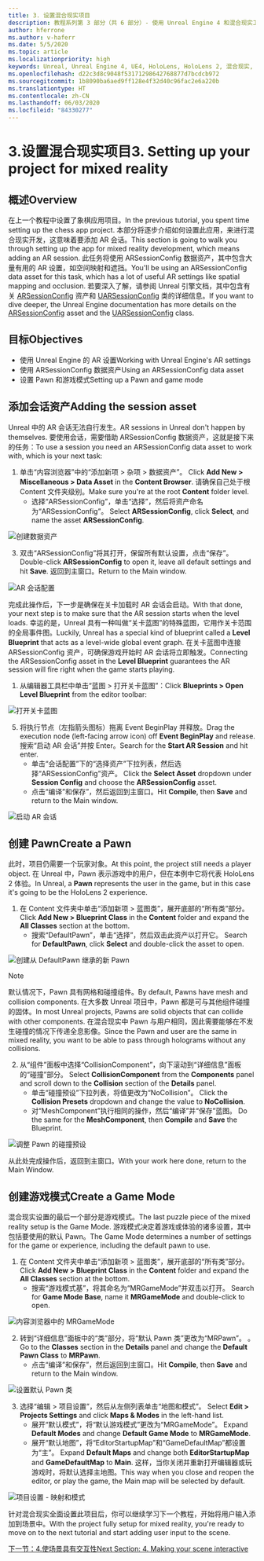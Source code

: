 ```yaml
---
title: 3. 设置混合现实项目
description: 教程系列第 3 部分（共 6 部分）- 使用 Unreal Engine 4 和混合现实工具包 UX Tools 插件构建一款简单的象棋应用
author: hferrone
ms.author: v-haferr
ms.date: 5/5/2020
ms.topic: article
ms.localizationpriority: high
keywords: Unreal, Unreal Engine 4, UE4, HoloLens, HoloLens 2, 混合现实, 教程, 入门, mrtk, uxt, UX Tools, 文档
ms.openlocfilehash: d22c3d8c9048f53171298642768877d7bcdcb972
ms.sourcegitcommit: 1b8090ba6aed9ff128e4f32d40c96fac2e6a220b
ms.translationtype: HT
ms.contentlocale: zh-CN
ms.lasthandoff: 06/03/2020
ms.locfileid: "84330277"
---
```

# <a name="3-setting-up-your-project-for-mixed-reality"></a><span data-ttu-id="3f6e2-104">3.设置混合现实项目</span><span class="sxs-lookup"><span data-stu-id="3f6e2-104">3. Setting up your project for mixed reality</span></span>

## <a name="overview"></a><span data-ttu-id="3f6e2-105">概述</span><span class="sxs-lookup"><span data-stu-id="3f6e2-105">Overview</span></span>

<span data-ttu-id="3f6e2-106">在上一个教程中设置了象棋应用项目。</span><span class="sxs-lookup"><span data-stu-id="3f6e2-106">In the previous tutorial, you spent time setting up the chess app project.</span></span> <span data-ttu-id="3f6e2-107">本部分将逐步介绍如何设置此应用，来进行混合现实开发，这意味着要添加 AR 会话。</span><span class="sxs-lookup"><span data-stu-id="3f6e2-107">This section is going to walk you through setting up the app for mixed reality development, which means adding an AR session.</span></span> <span data-ttu-id="3f6e2-108">此任务将使用 ARSessionConfig 数据资产，其中包含大量有用的 AR 设置，如空间映射和遮挡。</span><span class="sxs-lookup"><span data-stu-id="3f6e2-108">You'll be using an ARSessionConfig data asset for this task, which has a lot of useful AR settings like spatial mapping and occlusion.</span></span> <span data-ttu-id="3f6e2-109">若要深入了解，请参阅 Unreal 引擎文档，其中包含有关 [ARSessionConfig](https://docs.unrealengine.com/en-US/PythonAPI/class/ARSessionConfig.html) 资产和 [UARSessionConfig](https://docs.unrealengine.com/en-US/API/Runtime/AugmentedReality/UARSessionConfig/index.html) 类的详细信息。</span><span class="sxs-lookup"><span data-stu-id="3f6e2-109">If you want to dive deeper, the Unreal Engine documentation has more details on the [ARSessionConfig](https://docs.unrealengine.com/en-US/PythonAPI/class/ARSessionConfig.html) asset and the [UARSessionConfig](https://docs.unrealengine.com/en-US/API/Runtime/AugmentedReality/UARSessionConfig/index.html) class.</span></span>

## <a name="objectives"></a><span data-ttu-id="3f6e2-110">目标</span><span class="sxs-lookup"><span data-stu-id="3f6e2-110">Objectives</span></span>
* <span data-ttu-id="3f6e2-111">使用 Unreal Engine 的 AR 设置</span><span class="sxs-lookup"><span data-stu-id="3f6e2-111">Working with Unreal Engine's AR settings</span></span> 
* <span data-ttu-id="3f6e2-112">使用 ARSessionConfig 数据资产</span><span class="sxs-lookup"><span data-stu-id="3f6e2-112">Using an ARSessionConfig data asset</span></span>
* <span data-ttu-id="3f6e2-113">设置 Pawn 和游戏模式</span><span class="sxs-lookup"><span data-stu-id="3f6e2-113">Setting up a Pawn and game mode</span></span>

## <a name="adding-the-session-asset"></a><span data-ttu-id="3f6e2-114">添加会话资产</span><span class="sxs-lookup"><span data-stu-id="3f6e2-114">Adding the session asset</span></span>
<span data-ttu-id="3f6e2-115">Unreal 中的 AR 会话无法自行发生。</span><span class="sxs-lookup"><span data-stu-id="3f6e2-115">AR sessions in Unreal don't happen by themselves.</span></span> <span data-ttu-id="3f6e2-116">要使用会话，需要借助 ARSessionConfig 数据资产，这就是接下来的任务：</span><span class="sxs-lookup"><span data-stu-id="3f6e2-116">To use a session you need an ARSessionConfig data asset to work with, which is your next task:</span></span>

1. <span data-ttu-id="3f6e2-117">单击“内容浏览器”中的“添加新项 > 杂项 > 数据资产”。 </span><span class="sxs-lookup"><span data-stu-id="3f6e2-117">Click **Add New > Miscellaneous > Data Asset** in the **Content Browser**.</span></span> <span data-ttu-id="3f6e2-118">请确保自己处于根 Content 文件夹级别。</span><span class="sxs-lookup"><span data-stu-id="3f6e2-118">Make sure you're at the root **Content** folder level.</span></span> 
    * <span data-ttu-id="3f6e2-119">选择“ARSessionConfig”，单击“选择”，然后将资产命名为“ARSessionConfig”。  </span><span class="sxs-lookup"><span data-stu-id="3f6e2-119">Select **ARSessionConfig**, click **Select**, and name the asset **ARSessionConfig**.</span></span>

![创建数据资产](images/unreal-uxt/3-createasset.PNG)

3. <span data-ttu-id="3f6e2-121">双击“ARSessionConfig”将其打开，保留所有默认设置，点击“保存”。 </span><span class="sxs-lookup"><span data-stu-id="3f6e2-121">Double-click **ARSessionConfig** to open it, leave all default settings and hit **Save**.</span></span> <span data-ttu-id="3f6e2-122">返回到主窗口。</span><span class="sxs-lookup"><span data-stu-id="3f6e2-122">Return to the Main window.</span></span> 

![AR 会话配置](images/unreal-uxt/3-arsessionconfig.PNG)

<span data-ttu-id="3f6e2-124">完成此操作后，下一步是确保在关卡加载时 AR 会话会启动。</span><span class="sxs-lookup"><span data-stu-id="3f6e2-124">With that done, your next step is to make sure that the AR session starts when the level loads.</span></span> <span data-ttu-id="3f6e2-125">幸运的是，Unreal 具有一种叫做“关卡蓝图”的特殊蓝图，它用作关卡范围的全局事件图。</span><span class="sxs-lookup"><span data-stu-id="3f6e2-125">Luckily, Unreal has a special kind of blueprint called a **Level Blueprint** that acts as a level-wide global event graph.</span></span> <span data-ttu-id="3f6e2-126">在关卡蓝图中连接 ARSessionConfig 资产，可确保游戏开始时 AR 会话将立即触发。</span><span class="sxs-lookup"><span data-stu-id="3f6e2-126">Connecting the ARSessionConfig asset in the **Level Blueprint** guarantees the AR session will fire right when the game starts playing.</span></span>

1. <span data-ttu-id="3f6e2-127">从编辑器工具栏中单击“蓝图 > 打开关卡蓝图”：</span><span class="sxs-lookup"><span data-stu-id="3f6e2-127">Click **Blueprints > Open Level Blueprint** from the editor toolbar:</span></span> 

![打开关卡蓝图](images/unreal-uxt/3-level-blueprint.PNG)

5. <span data-ttu-id="3f6e2-129">将执行节点（左指箭头图标）拖离 Event BeginPlay 并释放。</span><span class="sxs-lookup"><span data-stu-id="3f6e2-129">Drag the execution node (left-facing arrow icon) off **Event BeginPlay** and release.</span></span> <span data-ttu-id="3f6e2-130">搜索“启动 AR 会话”并按 Enter。</span><span class="sxs-lookup"><span data-stu-id="3f6e2-130">Search for the **Start AR Session** and hit enter.</span></span>  
    * <span data-ttu-id="3f6e2-131">单击“会话配置”下的“选择资产”下拉列表，然后选择“ARSessionConfig”资产。  </span><span class="sxs-lookup"><span data-stu-id="3f6e2-131">Click the **Select Asset** dropdown under **Session Config** and choose the **ARSessionConfig** asset.</span></span> 
    * <span data-ttu-id="3f6e2-132">点击“编译”和保存”，然后返回到主窗口。</span><span class="sxs-lookup"><span data-stu-id="3f6e2-132">Hit **Compile**, then **Save** and return to the Main window.</span></span>

![启动 AR 会话](images/unreal-uxt/3-start-ar-session.PNG)

## <a name="create-a-pawn"></a><span data-ttu-id="3f6e2-134">创建 Pawn</span><span class="sxs-lookup"><span data-stu-id="3f6e2-134">Create a Pawn</span></span>
<span data-ttu-id="3f6e2-135">此时，项目仍需要一个玩家对象。</span><span class="sxs-lookup"><span data-stu-id="3f6e2-135">At this point, the project still needs a player object.</span></span> <span data-ttu-id="3f6e2-136">在 Unreal 中，Pawn 表示游戏中的用户，但在本例中它将代表 HoloLens 2 体验。</span><span class="sxs-lookup"><span data-stu-id="3f6e2-136">In Unreal, a **Pawn** represents the user in the game, but in this case it's going to be the HoloLens 2 experience.</span></span>

1. <span data-ttu-id="3f6e2-137">在 Content 文件夹中单击“添加新项 > 蓝图类”，展开底部的“所有类”部分。  </span><span class="sxs-lookup"><span data-stu-id="3f6e2-137">Click **Add New > Blueprint Class** in the **Content** folder and expand the **All Classes** section at the bottom.</span></span> 
    * <span data-ttu-id="3f6e2-138">搜索“DefaultPawn”，单击“选择”，然后双击此资产以打开它。 </span><span class="sxs-lookup"><span data-stu-id="3f6e2-138">Search for **DefaultPawn**, click **Select** and double-click the asset to open.</span></span> 

![创建从 DefaultPawn 继承的新 Pawn](images/unreal-uxt/3-defaultpawn.PNG)

> [!NOTE]
> <span data-ttu-id="3f6e2-140">默认情况下，Pawn 具有网格和碰撞组件。</span><span class="sxs-lookup"><span data-stu-id="3f6e2-140">By default, Pawns have mesh and collision components.</span></span> <span data-ttu-id="3f6e2-141">在大多数 Unreal 项目中，Pawn 都是可与其他组件碰撞的固体。</span><span class="sxs-lookup"><span data-stu-id="3f6e2-141">In most Unreal projects, Pawns are solid objects that can collide with other components.</span></span> <span data-ttu-id="3f6e2-142">在混合现实中 Pawn 与用户相同，因此需要能够在不发生碰撞的情况下传递全息影像。</span><span class="sxs-lookup"><span data-stu-id="3f6e2-142">Since the Pawn and user are the same in mixed reality, you want to be able to pass through holograms without any collisions.</span></span> 

2. <span data-ttu-id="3f6e2-143">从“组件”面板中选择“CollisionComponent”，向下滚动到“详细信息”面板的“碰撞”部分。   </span><span class="sxs-lookup"><span data-stu-id="3f6e2-143">Select **CollisionComponent** from the **Components** panel and scroll down to the **Collision** section of the **Details** panel.</span></span> 
    * <span data-ttu-id="3f6e2-144">单击“碰撞预设”下拉列表，将值更改为“NoCollision”。 </span><span class="sxs-lookup"><span data-stu-id="3f6e2-144">Click the **Collision Presets** dropdown and change the value to **NoCollision**.</span></span> 
    * <span data-ttu-id="3f6e2-145">对“MeshComponent”执行相同的操作，然后“编译”并“保存”蓝图。  </span><span class="sxs-lookup"><span data-stu-id="3f6e2-145">Do the same for the **MeshComponent**, then **Compile** and **Save** the Blueprint.</span></span> 

![调整 Pawn 的碰撞预设](images/unreal-uxt/3-nocollision.PNG)

<span data-ttu-id="3f6e2-147">从此处完成操作后，返回到主窗口。</span><span class="sxs-lookup"><span data-stu-id="3f6e2-147">With your work here done, return to the Main Window.</span></span>

## <a name="create-a-game-mode"></a><span data-ttu-id="3f6e2-148">创建游戏模式</span><span class="sxs-lookup"><span data-stu-id="3f6e2-148">Create a Game Mode</span></span>
<span data-ttu-id="3f6e2-149">混合现实设置的最后一个部分是游戏模式。</span><span class="sxs-lookup"><span data-stu-id="3f6e2-149">The last puzzle piece of the mixed reality setup is the Game Mode.</span></span> <span data-ttu-id="3f6e2-150">游戏模式决定着游戏或体验的诸多设置，其中包括要使用的默认 Pawn。</span><span class="sxs-lookup"><span data-stu-id="3f6e2-150">The Game Mode determines a number of settings for the game or experience, including the default pawn to use.</span></span>

1.  <span data-ttu-id="3f6e2-151">在 Content 文件夹中单击“添加新项 > 蓝图类”，展开底部的“所有类”部分。  </span><span class="sxs-lookup"><span data-stu-id="3f6e2-151">Click **Add New > Blueprint Class** in the **Content** folder and expand the **All Classes** section at the bottom.</span></span> 
    * <span data-ttu-id="3f6e2-152">搜索“游戏模式基”，将其命名为“MRGameMode”并双击以打开。 </span><span class="sxs-lookup"><span data-stu-id="3f6e2-152">Search for **Game Mode Base**, name it **MRGameMode** and double-click to open.</span></span> 

![内容浏览器中的 MRGameMode](images/unreal-uxt/3-gamemode.PNG)

2.  <span data-ttu-id="3f6e2-154">转到“详细信息”面板中的“类”部分，将“默认 Pawn 类”更改为“MRPawn”。   。</span><span class="sxs-lookup"><span data-stu-id="3f6e2-154">Go to the **Classes** section in the **Details** panel and change the **Default Pawn Class** to **MRPawn**.</span></span> 
    * <span data-ttu-id="3f6e2-155">点击“编译”和保存”，然后返回到主窗口。</span><span class="sxs-lookup"><span data-stu-id="3f6e2-155">Hit **Compile**, then **Save** and return to the Main window.</span></span> 

![设置默认 Pawn 类](images/unreal-uxt/3-setpawn.PNG)

3.  <span data-ttu-id="3f6e2-157">选择“编辑 > 项目设置”，然后从左侧列表单击“地图和模式”。 </span><span class="sxs-lookup"><span data-stu-id="3f6e2-157">Select **Edit > Projects Settings** and click **Maps & Modes** in the left-hand list.</span></span> 
    * <span data-ttu-id="3f6e2-158">展开“默认模式”，将“默认游戏模式”更改为“MRGameMode”。  </span><span class="sxs-lookup"><span data-stu-id="3f6e2-158">Expand **Default Modes** and change **Default Game Mode** to **MRGameMode**.</span></span> 
    * <span data-ttu-id="3f6e2-159">展开“默认地图”，将“EditorStartupMap”和“GameDefaultMap”都设置为“主”。   </span><span class="sxs-lookup"><span data-stu-id="3f6e2-159">Expand **Default Maps** and change both **EditorStartupMap** and **GameDefaultMap** to **Main**.</span></span> <span data-ttu-id="3f6e2-160">这样，当你关闭并重新打开编辑器或玩游戏时，将默认选择主地图。</span><span class="sxs-lookup"><span data-stu-id="3f6e2-160">This way when you close and reopen the editor, or play the game, the Main map will be selected by default.</span></span>

![项目设置 - 映射和模式](images/unreal-uxt/3-mapsandmodes.PNG)

<span data-ttu-id="3f6e2-162">针对混合现实全面设置此项目后，你可以继续学习下一个教程，开始将用户输入添加到场景中。</span><span class="sxs-lookup"><span data-stu-id="3f6e2-162">With the project fully setup for mixed reality, you're ready to move on to the next tutorial and start adding user input to the scene.</span></span> 

[<span data-ttu-id="3f6e2-163">下一节：4.使场景具有交互性</span><span class="sxs-lookup"><span data-stu-id="3f6e2-163">Next Section: 4. Making your scene interactive</span></span>](unreal-uxt-ch4.md)